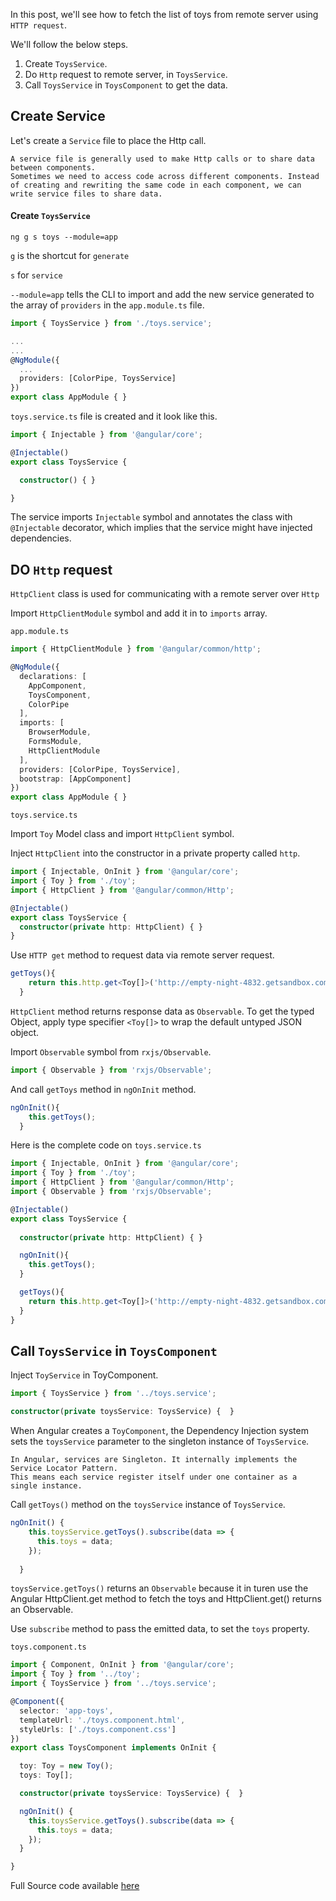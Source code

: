 In this post, we'll see how to fetch the list of toys from remote server using `HTTP request`.

We'll follow the below steps.

1. Create `ToysService`.
2. Do `Http` request to remote server, in `ToysService`.
3. Call `ToysService` in `ToysComponent` to get the data.

## Create Service
Let's create a `Service` file to place the Http call.

```
A service file is generally used to make Http calls or to share data between components.
Sometimes we need to access code across different components. Instead of creating and rewriting the same code in each component, we can write service files to share data.
```

#### Create  `ToysService`

```
ng g s toys --module=app
```
`g` is the shortcut for `generate`

`s` for `service`

`--module=app` tells the CLI to import and add the new service generated to the array of `providers` in the `app.module.ts` file.

```typescript
import { ToysService } from './toys.service';

...
...
@NgModule({
  ...
  providers: [ColorPipe, ToysService]
})
export class AppModule { }
```

`toys.service.ts` file is created and it look like this.

```typescript
import { Injectable } from '@angular/core';

@Injectable()
export class ToysService {

  constructor() { }

}
```
The service imports `Injectable` symbol and annotates the class with `@Injectable` decorator, which implies that the service might have injected dependencies.

## DO `Http` request

`HttpClient` class is used for communicating with a remote server over `Http`

Import `HttpClientModule` symbol and add it in to `imports` array.

`app.module.ts`

```typescript
import { HttpClientModule } from '@angular/common/http';

@NgModule({
  declarations: [
    AppComponent,
    ToysComponent,
    ColorPipe
  ],
  imports: [
    BrowserModule,
    FormsModule,
    HttpClientModule
  ],
  providers: [ColorPipe, ToysService],
  bootstrap: [AppComponent]
})
export class AppModule { }
```

`toys.service.ts`

Import `Toy` Model class and import `HttpClient` symbol.

Inject `HttpClient` into the constructor in a private property called `http`.

```typescript
import { Injectable, OnInit } from '@angular/core';
import { Toy } from './toy';
import { HttpClient } from '@angular/common/Http';

@Injectable()
export class ToysService {
  constructor(private http: HttpClient) { }
}
```

Use `HTTP get` method to request data via remote server request.
```typescript
getToys(){
    return this.http.get<Toy[]>('http://empty-night-4832.getsandbox.com/toys');    
  }
```
`HttpClient` method returns response data as `Observable`.
To get the typed Object, apply type specifier `<Toy[]>` to wrap the default untyped JSON object. 

Import `Observable` symbol from `rxjs/Observable`.

```typescript
import { Observable } from 'rxjs/Observable';
```

And call `getToys` method in `ngOnInit` method.
```typescript
ngOnInit(){
    this.getToys();
  }
```
Here is the complete code on `toys.service.ts`
```typescript
import { Injectable, OnInit } from '@angular/core';
import { Toy } from './toy';
import { HttpClient } from '@angular/common/Http';
import { Observable } from 'rxjs/Observable';

@Injectable()
export class ToysService {
  
  constructor(private http: HttpClient) { }

  ngOnInit(){
    this.getToys();
  }

  getToys(){
    return this.http.get<Toy[]>('http://empty-night-4832.getsandbox.com/toys');  
  }
}
```

## Call `ToysService` in `ToysComponent`

Inject `ToyService` in ToyComponent.

```typescript
import { ToysService } from '../toys.service';

constructor(private toysService: ToysService) {  }
```
When Angular creates a `ToyComponent`, the Dependency Injection system sets the `toysService` parameter to the singleton instance of `ToysService`.

```
In Angular, services are Singleton. It internally implements the Service Locator Pattern. 
This means each service register itself under one container as a single instance. 
```
Call `getToys()` method on the `toysService` instance of `ToysService`.

```typescript
ngOnInit() {
    this.toysService.getToys().subscribe(data => {
      this.toys = data;
    });  
    
  }
```
`toysService.getToys()` returns an `Observable` because it in turen use the Angular HttpClient.get method to fetch the toys and HttpClient.get() returns an Observable.

Use `subscribe` method to pass the emitted data, to set the `toys` property.

`toys.component.ts`
```typescript
import { Component, OnInit } from '@angular/core';
import { Toy } from '../toy';
import { ToysService } from '../toys.service';

@Component({
  selector: 'app-toys',
  templateUrl: './toys.component.html',
  styleUrls: ['./toys.component.css']
})
export class ToysComponent implements OnInit {

  toy: Toy = new Toy();
  toys: Toy[];

  constructor(private toysService: ToysService) {  }

  ngOnInit() {
    this.toysService.getToys().subscribe(data => {
      this.toys = data;
    });      
  }

}
```

Full Source code available [here](https://github.com/DeepikaRajendran/baby-app/tree/custom-pipe)